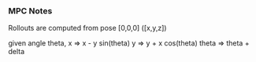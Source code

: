 ### MPC Notes

Rollouts are computed from pose [0,0,0] ([x,y,z])

given angle theta, 
x => x - y sin(theta)
y => y + x cos(theta)
theta => theta + delta

